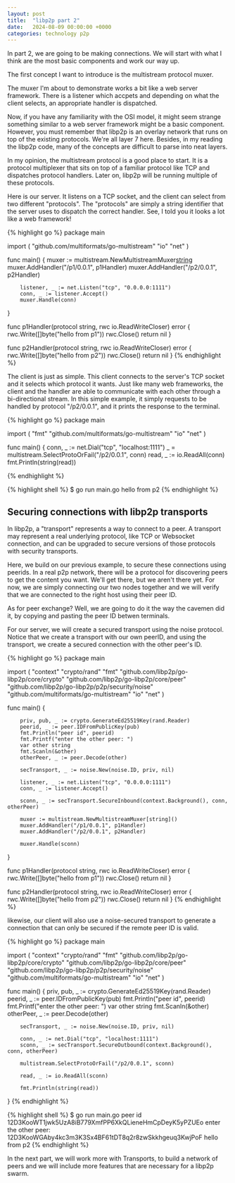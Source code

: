 ```yaml
---
layout: post
title:  "libp2p part 2"
date:   2024-08-09 00:00:00 +0000
categories: technology p2p
---
```


In part 2, we are going to be making connections. We will start with what I think are the most basic components and work our way up.

The first concept I want to introduce is the multistream protocol muxer.

The muxer I'm about to demonstrate works a bit like a web server framework. There is a listener which accpets and depending on what the
client selects, an appropriate handler is dispatched.

Now, if you have any familiarity with the OSI model, it might seem strange something similar to a web server framework might be a basic
component. However, you must remember that libp2p is an overlay network that runs on top of the existing protocols. We're all layer 7 here.
Besides, in my reading the libp2p code, many of the concepts are difficult to parse into neat layers.

In my opinion, the multistream protocol is a good place to start. It is a protocol multiplexer that sits on top of a familiar protocol like TCP
and dispatches protocol handlers. Later on, libp2p will be running multiple of these protocols.

Here is our server. It listens on a TCP socket, and the client can select from two different "protocols". The "protocols" are simply a string
identifier that the server uses to dispatch the correct handler. See, I told you it looks a lot like a web framework!

{% highlight go %}
package main

import (
        "github.com/multiformats/go-multistream"
        "io"
        "net"
)

func main() {
        muxer := multistream.NewMultistreamMuxer[string]()
        muxer.AddHandler("/p1/0.0.1", p1Handler)
        muxer.AddHandler("/p2/0.0.1", p2Handler)

        listener, _ := net.Listen("tcp", "0.0.0.0:1111")
        conn, _ := listener.Accept()
        muxer.Handle(conn)
}

func p1Handler(protocol string, rwc io.ReadWriteCloser) error {
        rwc.Write([]byte("hello from p1"))
        rwc.Close()
        return nil
}

func p2Handler(protocol string, rwc io.ReadWriteCloser) error {
        rwc.Write([]byte("hello from p2"))
        rwc.Close()
        return nil
}
{% endhighlight %}


The client is just as simple. This client connects to the server's TCP socket and it selects which protocol it wants.
Just like many web frameworks, the client and the handler are able to communicate with each other through a bi-directional stream.
In this simple example, it simply requests to be handled by protocol "/p2/0.0.1", and it prints the response to the terminal.

{% highlight go %}
package main

import (
        "fmt"
        "github.com/multiformats/go-multistream"
        "io"
        "net"
)

func main() {
        conn, _ := net.Dial("tcp", "localhost:1111")
        _ = multistream.SelectProtoOrFail("/p2/0.0.1", conn)
        read, _ := io.ReadAll(conn)
        fmt.Println(string(read))

{% endhighlight %}

{% highlight shell %}
$ go run main.go
hello from p2
{% endhighlight %}

## Securing connections with libp2p transports

In libp2p, a "transport" represents a way to connect to a peer. A transport may represent a real underlying protocol, like TCP or Websocket connection,
and can be upgraded to secure versions of those protocols with security transports.

Here, we build on our previous example, to secure these connections using peerids. In a real p2p network, there will be a protocol for discovering peers
to get the content you want. We'll get there, but we aren't there yet. For now, we are simply connecting our two nodes together and we will verify
that we are connected to the right host using their peer ID.

As for peer exchange? Well, we are going to do it the way the cavemen did it, by copying and pasting the peer ID betwen terminals.

For our server, we will create a secured transport using the noise protocol. Notice that we create a transport with our own peerID, and using
the transport, we create a secured connection with the other peer's ID.

{% highlight go %}
package main

import (
        "context"
        "crypto/rand"
        "fmt"
        "github.com/libp2p/go-libp2p/core/crypto"
        "github.com/libp2p/go-libp2p/core/peer"
        "github.com/libp2p/go-libp2p/p2p/security/noise"
        "github.com/multiformats/go-multistream"
        "io"
        "net"
)

func main() {

        priv, pub, _ := crypto.GenerateEd25519Key(rand.Reader)
        peerid, _ := peer.IDFromPublicKey(pub)
        fmt.Println("peer id", peerid)
        fmt.Printf("enter the other peer: ")
        var other string
        fmt.Scanln(&other)
        otherPeer, _ := peer.Decode(other)

        secTransport, _ := noise.New(noise.ID, priv, nil)

        listener, _ := net.Listen("tcp", "0.0.0.0:1111")
        conn, _ := listener.Accept()

        sconn, _ := secTransport.SecureInbound(context.Background(), conn, otherPeer)

        muxer := multistream.NewMultistreamMuxer[string]()
        muxer.AddHandler("/p1/0.0.1", p1Handler)
        muxer.AddHandler("/p2/0.0.1", p2Handler)

        muxer.Handle(sconn)
}

func p1Handler(protocol string, rwc io.ReadWriteCloser) error {
        rwc.Write([]byte("hello from p1"))
        rwc.Close()
        return nil
}

func p2Handler(protocol string, rwc io.ReadWriteCloser) error {
        rwc.Write([]byte("hello from p2"))
        rwc.Close()
        return nil
}
{% endhighlight %}

likewise, our client will also use a noise-secured transport to generate a connection that can only be secured if the remote peer ID is valid.

{% highlight go %}
package main

import (
        "context"
        "crypto/rand"
        "fmt"
        "github.com/libp2p/go-libp2p/core/crypto"
        "github.com/libp2p/go-libp2p/core/peer"
        "github.com/libp2p/go-libp2p/p2p/security/noise"
        "github.com/multiformats/go-multistream"
        "io"
        "net"
)

func main() {
        priv, pub, _ := crypto.GenerateEd25519Key(rand.Reader)
        peerid, _ := peer.IDFromPublicKey(pub)
        fmt.Println("peer id", peerid)
        fmt.Printf("enter the other peer: ")
        var other string
        fmt.Scanln(&other)
        otherPeer, _ := peer.Decode(other)

        secTransport, _ := noise.New(noise.ID, priv, nil)

        conn, _ := net.Dial("tcp", "localhost:1111")
        sconn, _ := secTransport.SecureOutbound(context.Background(), conn, otherPeer)

        multistream.SelectProtoOrFail("/p2/0.0.1", sconn)

        read, _ := io.ReadAll(sconn)

        fmt.Println(string(read))
}
{% endhighlight %}

{% highlight shell %}
$ go run main.go
peer id 12D3KooWT1jwk5UzA8iB779XmfPP6XkQLieneHmCpDeyK5yPZUEo
enter the other peer: 12D3KooWGAby4kc3m3K3Sx4BF61tDT8q2r8zwSkkhgeuq3KwjPoF
hello from p2
{% endhighlight %}

In the next part, we will work more with Transports, to build a network of peers and we will include more features that are necessary for a libp2p swarm.
